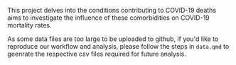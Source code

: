 This project delves into the conditions contributing to COVID-19 deaths aims to investigate the influence of these comorbidities on COVID-19 mortality rates.

As some data files are too large to be uploaded to github, if you'd like to reproduce our workflow and analysis, please follow the steps in `data.qmd` to geenrate the respective csv files required for future analysis.
